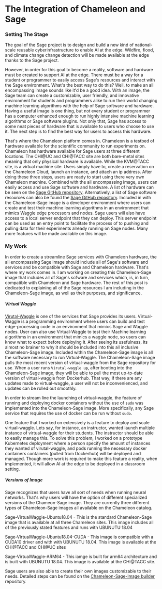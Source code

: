 # The Integration of Chameleon and Sage

### Setting The Stage
The goal of the Sage project is to design and build a new kind of national-scale reusable cyberinfrastructure to enable AI at the edge. Wildfire, flood, and climate change change detection will be made available at the edge thanks to the Sage project.

However, in order for this goal to become a reality, software and hardware must be created to support AI at the edge. There must be a way for a student or programmer to easily access Sage's resources and interact with the Sage environment. What's the best way to do this? Well, to make an all encompassing image sounds like it'd be a good idea. With an image, the Sage team can create a customizable, user friendly, and innovative environment for students and programmers alike to run their world changing machine learning algorithms with the help of Sage software and hardware. Having a useful image is one thing, but not every student or programmer has a computer enhanced enough to run highly intensive machine learning algorithms or Sage software plugins. Not only that, Sage has access to some neat pieces of hardware that is available to users who choose to use it. The next step is to find the best way for users to access this hardware.

That's where the Chameleon platform comes in. Chameleon is a testbed of hardware available for the scientific community to run experiments on. Chameleon has hardware available for Sage users at three different locations. The CHI@UC and CHI@TACC site are both bare-metal sites meaning that only physical hardware is available. While the KVM@TACC site, is a virtual machine site. Users simply have to, create a reservation on the Chameleon Cloud, launch an instance, and attach an ip address. After doing these three steps, users are ready to start using there very own Chameleon machine. Combined with the all encompassing image, users can easily access and use Sage software and hardware. A list of hardware can be seen on the [Sage GitHub repository](https://github.com/sagecontinuum/sage/blob/master/architecture_overview.md). Alternatively, a list of Sage software resources can also be found the [Sage GitHub repository](https://github.com/sagecontinuum/sage/blob/master/architecture_overview.md). Included in with the Chameleon-Sage image is a developer environment where users can create and test their machine learning algorithms in an environment that mimics Waggle edge processors and nodes. Sage users will also have access to a local server endpoint that they can deploy. This server endpoint can be used as an entry point to facilitate the process of to pushing and pulling data for their experiments already running on Sage nodes. Many more features will be made available on this image.

### My Work
In order to create a streamline Sage services with Chameleon hardware, the all encompassing Sage image should include all of Sage's software and services and be compatible with Sage and Chameleon hardware. That's where my work comes in. I am working on creating this Chameleon-Sage image that includes all of Sage's sofware and services which, is, in turn, compatible with Chameleon and Sage hardware. The rest of this post is dedicated to explaining all of the Sage resources I am including in the Chameleon-Sage image, as well as their purposes, and significance.

##### Virtual Waggle
[Virutal-Waggle](https://github.com/waggle-sensor/waggle-node) is one of the services that Sage provides its users. Virtual-Waggle is a programming environment where users can build and test edge-processing code in an environment that mimics Sage and Waggle nodes. User can also use Virtual-Waggle to test their Machine learning algorithms in an environment that mimics a waggle node, so users can know what to expect before deploying it.
After seeing its usefulness, its almost no brainer to why it should be included into this all inclusive Chameleon-Sage image. Included within the Chameleon-Sage image is all the software necessary to run Virtual-Waggle. The Chameleon-Sage image pulls the most recent version of virtual-waggle from the Sage repository for use. When a user runs `Virutal-waggle up`, after booting into the Chameleon-Sage image, they will be able to pull the most up-to-date version of virtual-waggle from Dockerhub. That way, if there are any updates made to virtual-waggle, a user will not be inconvenienced, and updates can be rolled out smoothly.

In order to stream line the launching of virtual-waggle, the feature of running and deploying docker containers without the use of `sudo` was implemented into the Chameleon-Sage image. More specifically, any Sage service that requires the use of docker can be run without `sudo`.

One feature that I worked on extensively is a feature to deploy and scale virtual-waggle. Lets say, for instance, an instructor, wanted launch multiple instance of virtual-waggle for their students. The instructor should be able to easily manage this. To solve this problem, I worked on a prototype Kubernetes deployment where a person specify the amount of instances they wanted of virutal-waggle, and pods running the necessary docker containers containers (pulled from Dockerhub) will be deployed and managed. Though more work is required to make this feature a reality, when implemented, it will allow AI at the edge to be deployed in a classroom setting.

##### Versions of Image
Sage recognizes that users have all sort of needs when running neural networks. That's why users will have the option of different specialized versions of the Chameon-Sage image. They are currently three different types of Chameleon-Sage images all available on the Chameleon catalog.

Sage-VirtualWaggle-Ubuntu18.04 - This is the standard Chameleon-Sage image that is available at all three Chameleon sites. This image includes all of the previously stated features and runs with UBUNUTU 18.04

Sage-VirtualWaggle-Ubuntu18.04-CUDA - This image is compatible with a CUDA10 driver and with with UBUNUTU 18.04. This image is available at the CHI@TACC and CHI@UC sites

Sage-VirtualWaggle-ARM64 - This iamge is built for arm64 architecture and is built with UBUNUTU 18.04. This image is available at the CHI@TACC site.

Sage users are also able to create their own images customizable to their needs. Detailed steps can be found on the [Chameleon-Sage-Image builder](https://github.com/sagecontinuum/Chameleon-Sage-Image-Builder) repository. 
